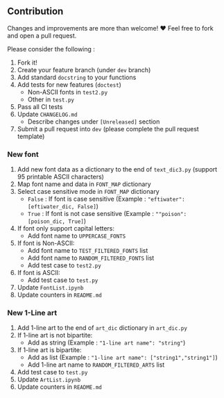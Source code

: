 ## Contribution			

Changes and improvements are more than welcome! ❤️ Feel free to fork and open a pull request.

Please consider the following :

1. Fork it!
2. Create your feature branch (under `dev` branch)
3. Add standard `docstring` to your functions
4. Add tests for new features (`doctest`)
	- Non-ASCII fonts in `test2.py`
	- Other in `test.py`
5. Pass all CI tests
6. Update `CHANGELOG.md`
	- Describe changes under `[Unreleased]` section
7. Submit a pull request into `dev` (please complete the pull request template)


### New font

1. Add new font data as a dictionary to the end of `text_dic3.py` (support 95 printable ASCII characters)
2. Map font name and data in `FONT_MAP` dictionary
3. Select case sensitive mode in `FONT_MAP` dictionary
	- `False` : If font is case sensitive (Example : ```"eftiwater": [eftiwater_dic, False]```)
	- `True` : If font is not case sensitive (Example : ```""poison": [poison_dic, True]```)
4. If font only support capital letters:
	- Add font name to `UPPERCASE_FONTS`
5. If font is Non-ASCII:
	- Add font name to `TEST_FILTERED_FONTS` list
	- Add font name to `RANDOM_FILTERED_FONTS` list
	- Add test case to `test2.py`
6. If font is ASCII:
	- Add test case to `test.py` 
7. Update `FontList.ipynb`
8. Update counters in `README.md`


### New 1-Line art

1. Add 1-line art to the end of ‍`art_dic` dictionary in `art_dic.py`
2. If 1-line art is not bipartite:
	- Add as string (Example : ```"1-line art name": "string"```)
3. If 1-line art is bipartite:
	- Add as list (Example : ```"1-line art name": ["string1","string1"]```)
	- Add 1-line art name to `RANDOM_FILTERED_ARTS` list
4. Add test case to `test.py` 
5. Update `ArtList.ipynb`
6. Update counters in `README.md`

